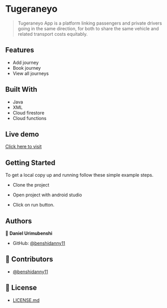 # Tugeraneyo

>  Tugeraneyo App is a platform linking passengers and private drivers going in the same direction, for both to share the same vehicle and related transport costs equitably.

## Features
- Add journey
- Book journey
- View all journeys


## Built With
- Java
- XML
- Cloud firestore
- Cloud functions

## Live demo

[Click here to visit](https://play.google.com/store/apps/details?id=com.danny.tugeraneyo)


## Getting Started

To get a local copy up and running follow these simple example steps.

- Clone the project

- Open project with android studio
- Click on run button.

## Authors

👤 **Daniel Urimubenshi**

- GitHub: [@benshidanny11](https://github.com/benshidanny11)

## 🤝 Contributors

- [@benshidanny11](https://github.com/benshidanny11)

## 🔐 License

- [LICENSE.md](./LICENSE.md)
